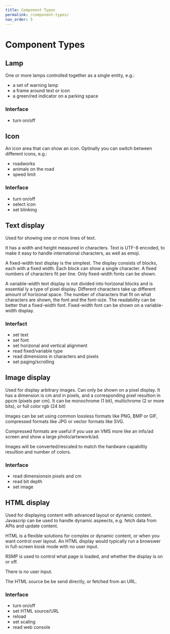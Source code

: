 ```yaml
---
title: Component Types
permalink: /component-types/
nav_order: 5
---
```


# Component Types

## Lamp
One or more lamps controlled together as a single entity, e.g.:

- a set of warning lamp
- a frame around text or icon
- a green/red indicator on a parking space
  
### Interface
- turn on/off

## Icon
An icon area that can show an icon. Optinally you can switch between different icons, e.g.:

- roadworks
- animals on the road
- speed limit

### Interface
- turn on/off
- select icon
- set blinking

## Text display
Used for showing one or more lines of text.

It has a width and height measured in characters.
Text is UTF-8 encoded, to make it easy to handle international characters, as well as emoji.

A fixed-width text display is the simplest. The display consists of blocks, each with a fixed width. Each block can show a single character. A fixed numbers of characters fit per line.
Only fixed-width fonts can be shown.

A variable-width text display is not divided into horizonal blocks and is essential ly a type of pixel display. Different characters take up different amount of horizonal space.
The number of characters that fit on what characters are shown, the font and the font-size. The readability can be better that a fixed-width font.
Fixed-width font can be shown on a variable-width display.

### Interfact
- set text
- set font
- set horizonal and vertical alignment
- read fixed/variable type
- read dimensions in characters and pixels
- set paging/scrolling


## Image display
Used for display arbitrary images. Can only be shown on a pixel display.
It has a dimension is cm and in pixels, and a corresponding pixel resultion in ppcm (pixels per cm).
It can be monochrome (1 bit), multichrome (2 or more bits), or full color rgb (24 bit)

Images can be set using common lossless formats like PNG, BMP or GIF, compressed formats like JPG or vector formats like SVG.

Compressed formats are useful if you use an VMS more like an info/ad screen and show a large photo/artwwork/ad.

Images will be converted/rescaled to match the hardware capabiltiy resultion and number of colors.

### Interface
- read dimensionsin pixels and cm
- read bit depth
- set image


## HTML display
Used for displaying content with advanced layout or dynamic content. Javascrip can be used to handle dynamic aspeects, e.g. fetch data from APIs and update content.

HTML is a flexible solutions for complex or dynamic content, or when you want control over layout.
An HTML display would typically run a browswer in full-screen kiosk mode with no user input.

RSMP is used to control what page is loaded, and whether the display is on or off.

There is no user input.

The HTML source be be send directly, or fetched from an URL.

### Interface
- turn on/off
- set HTML source/URL
- reload
- set scaling
- read web console
